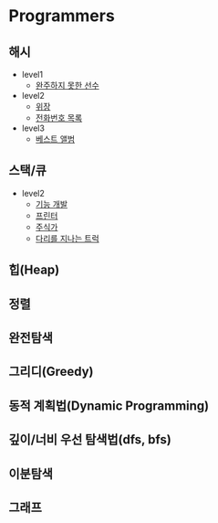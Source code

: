 # Programmers

## 해시
  * level1
    * [완주하지 못한 선수](https://github.com/courage331/Programmers/blob/master/Programmers/src/coding_test/highscore_kit/hash/level1/UnsucessfulPlayer.java)
  * level2
    * [위장](https://github.com/courage331/Programmers/blob/master/Programmers/src/coding_test/highscore_kit/hash/level2/Camouflage.java)
    * [전화번호 목록](https://github.com/courage331/Programmers/blob/master/Programmers/src/coding_test/highscore_kit/hash/level2/PhonenumberList.java)
  * level3 
    * [베스트 앨범](https://github.com/courage331/Programmers/blob/master/Programmers/src/coding_test/highscore_kit/hash/level3/Bestalbum.java) 




## 스택/큐
 * level2
   * [기능 개발](https://github.com/courage331/Programmers/blob/master/Programmers/src/coding_test/highscore_kit/stack_queue/level2/FunctionDevelopment.java)
   * [프린터](https://github.com/courage331/Programmers/blob/master/Programmers/src/coding_test/highscore_kit/stack_queue/level2/Printer.java)
   * [주식가](https://github.com/courage331/Programmers/blob/master/Programmers/src/coding_test/highscore_kit/stack_queue/level2/StockPrice.java)
   * [다리를 지나는 트럭](https://github.com/courage331/Programmers/blob/master/Programmers/src/coding_test/highscore_kit/stack_queue/level2/Truck_Pass_Bridge.java)
## 힙(Heap)


## 정렬


## 완전탐색


## 그리디(Greedy)


## 동적 계획법(Dynamic Programming)


## 깊이/너비 우선 탐색법(dfs, bfs)


## 이분탐색


## 그래프
